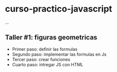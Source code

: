 # curso-practico-javascript

...

## Taller #1: figuras geometricas

- Primer paso: definir las formulas
- Segundo paso: implementar las formulas en Js
- Tercer paso: crear funciones
- Cuarto paso: intregar JS con HTML